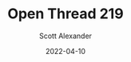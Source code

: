 ---
layout: podcast
title: "Open Thread 219"
author: Scott Alexander
description: https://astralcodexten.substack.com/p/open-thread-219
date: 2022-04-10
length: 330627
duration: 83
guid: open-thread-219
---